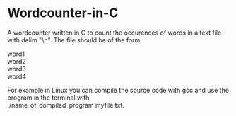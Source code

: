 # Wordcounter-in-C
A wordcounter written in C to count the occurences of words in a text file with delim "\n".
The file should be of the form:

word1 <br />
word2 <br />
word3 <br />
word4 <br />

For example in Linux you can compile the source code with gcc and use the program in the terminal with <br /> ./name_of_compiled_program myfile.txt.
